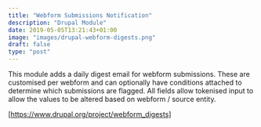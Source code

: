 ```yaml
---
title: "Webform Submissions Notification"
description: "Drupal Module"
date: 2019-05-05T13:21:43+01:00
image: "images/drupal-webform-digests.png"
draft: false
type: "post"
---
```

This module adds a daily digest email for webform submissions. These are
customised per webform and can optionally have conditions attached to
determine which submissions are flagged. All fields allow tokenised
input to allow the values to be altered based on webform / source entity.

[https://www.drupal.org/project/webform_digests]
